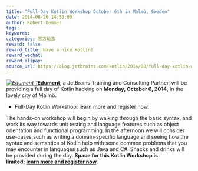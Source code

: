 ```yaml
---
title: "Full-Day Kotlin Workshop October 6th in Malmö, Sweden"
date: 2014-08-20 14:53:00
author: Robert Demmer
tags:
keywords:
categories: 官方动态
reward: false
reward_title: Have a nice Kotlin!
reward_wechat:
reward_alipay:
source_url: https://blog.jetbrains.com/kotlin/2014/08/full-day-kotlin-workshop-october-6th-in-malmo-sweden/
---
```


<em><a href="http://www.edument.se/en/events/event/kotlin-workshop"><img alt="Edument_1" class="size-full wp-image-1596 alignleft" data-recalc-dims="1" src="https://i2.wp.com/blog.jetbrains.com/kotlin/files/2014/08/Edument_1.jpg?resize=250%2C65&amp;ssl=1"/></a></em><strong><a href="http://www.edument.se/en/events/event/kotlin-workshop" target="_blank" title="Full-Day Kotlin Workshop, October 6th in Malmo, Sweden">Edument</a></strong>, a JetBrains Training and Consulting Partner, will be providing a full day of Kotlin hacking on <strong>Monday, October 6, 2014,</strong> in the lovely city of Malmö.

* Full-Day Kotlin Workshop: learn more and register now.

The hands-on workshop will begin by walking through the basic syntax, and work its way towards unit testing and language features such as object orientation and functional programming. In the afternoon we will consider use-cases such as writing a domain-specific language and seeing how the syntax and semantics of Kotlin help with some common problems that you may encounter in languages such as Java and C#.
Snacks and drinks will be provided during the day.
<strong>Space for this Kotlin Workshop is limited; <a href="http://www.edument.se/en/events/event/kotlin-workshop" title="Full-Day Kotlin Workshop, October 6th in Malmo, Sweden">learn more and register now</a>. </strong>
